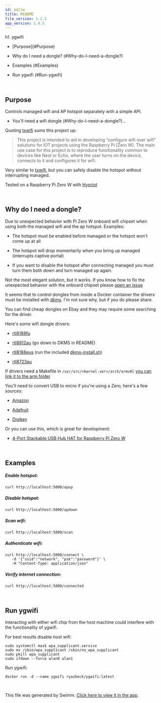 ```yaml
---
id: pqliw
title: README
file_version: 1.1.2
app_version: 1.8.5
---
```


h1. ygwifi

*   \[Purpose\](#Purpose)

*   Why do I need a dongle? (#Why-do-I-need-a-dongle?)

*   Examples (#Examples)

*   Run ygwifi (#Run-ygwifi)

<br>

## Purpose

Controls managed wifi and AP hotspot separately with a simple API.

*   You'll need a wifi dongle (#Why-do-I-need-a-dongle?)...

Quoting [txwifi](https://github.com/txn2/txwifi) sums this project up:

> This project is intended to aid in developing “configure wifi over wifi” solutions for IOT projects using the Raspberry Pi \[Zero W\]. The main use case for this project is to reproduce functionality common to devices like Nest or Echo, where the user turns on the device, connects to it and configures it for wifi.

Very similar to [txwifi](https://github.com/txn2/txwifi), but you can safely disable the hotspot without interrupting managed.

Tested on a Raspberry Pi Zero W with [Hypriot](https://blog.hypriot.com/downloads/)

<br>

## Why do I need a dongle?

Due to unexpected behavior with Pi Zero W onboard wifi chipset when using both the managed wifi and the ap hotspot. Examples:

*   The hotspot must be enabled before managed or the hotspot won't come up at all

*   The hotspot will drop momentarily when you bring up managed (interrupts captive portal)

*   If you want to disable the hotspot after connecting managed you must turn them both down and turn managed up again.

Not the most elegant solution, but it works. If you know how to fix the unexpected behavior with the onboard chipset please [open an issue](https://github.com/Ryazbeck/ygwifi/issues/new)

It seems that to control dongles from inside a Docker container the drivers must be installed with [dkms](https://wiki.archlinux.org/index.php/Dynamic_Kernel_Module_Support). I'm not sure why, but if you do please share.

You can find cheap dongles on Ebay and they may require some searching for the driver.

Here's some wifi dongle drivers:

*   [rtl8188fu](https://github.com/kelebek333/rtl8188fu/tree/arm#how-to-install-for-arm-devices)

*   [rtl8812au](https://github.com/gnab/rtl8812au) (go down to DKMS in README)

*   [rtl8188eus](https://github.com/aircrack-ng/rtl8188eus) (run the included [dkms-install.sh](https://github.com/aircrack-ng/rtl8188eus/blob/v5.3.9/dkms-install.sh))

*   [rtl8723au](https://github.com/lwfinger/rtl8723au/blob/master/README.dkms)

If drivers need a Makefile in `/usr/src/<kernel-ver>/arch/armv6l` [you can link it to the arm folder](https://github.com/lwfinger/rtl8723au/issues/62#issuecomment-373945831)

You'll need to convert USB to micro if you're using a Zero, here's a few sources:

*   [Amazon](https://www.amazon.com/gp/product/B015GZOHKW/ref=ppx_yo_dt_b_asin_title_o07_s00?ie=UTF8&psc=1)

*   [Adafruit](https://www.adafruit.com/product/2910)

*   [Digikey](https://www.digikey.com/product-detail/en/sparkfun-electronics/COM-14567/1568-1821-ND/8324538)

Or you can use this, which is great for development:

*   [4-Port Stackable USB Hub HAT for Raspberry Pi Zero W](https://www.amazon.com/gp/product/B01K9IVUYM/ref=ppx_yo_dt_b_asin_title_o02_s00?ie=UTF8&psc=1)

<br>

## Examples

##### Enable hotspot:

```
curl http://localhost:5000/apup
```

##### Disable hotspot:

```
curl http://localhost:5000/apdown
```

##### Scan wifi:

```
curl http://localhost:5000/scan
```

##### Authenticate wifi:

```
curl http://localhost:5000/connect \
   -d '{"ssid":"network", "psk":"password"}' \
   -H "Content-Type: application/json"
```

##### Verify internet connection:

```
curl http://localhost:5000/connected
```

<br>

## Run ygwifi

Interacting with either wifi chip from the host machine could interfere with the functionality of ygwifi.

For best results disable host wifi:

```
sudo systemctl mask wpa_supplicant.service
sudo mv /sbin/wpa_supplicant /sbin/no_wpa_supplicant
sudo pkill wpa_supplicant
sudo ifdown --force wlan0 wlan1
```

Run ygwifi:

```
docker run -d --name ygwifi ryazbeck/ygwifi:latest
```

<br/>

This file was generated by Swimm. [Click here to view it in the app](https://app.swimm.io/repos/Z2l0aHViJTNBJTNBeWd3aWZpJTNBJTNBUnlhemJlY2s=/docs/pqliw).
